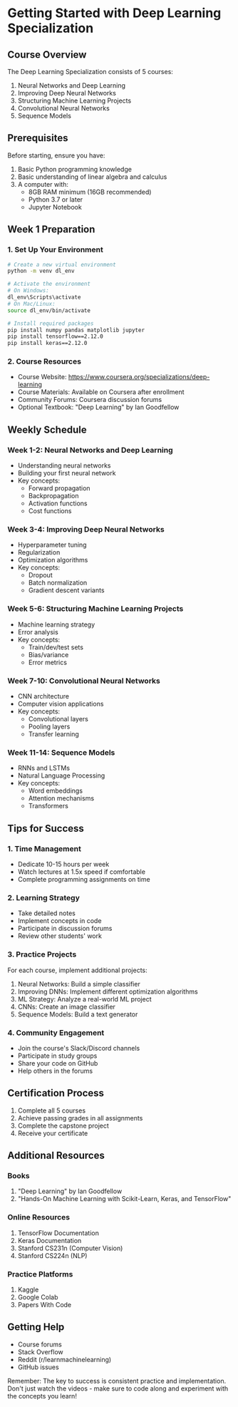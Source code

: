 # Getting Started with Deep Learning Specialization

## Course Overview
The Deep Learning Specialization consists of 5 courses:
1. Neural Networks and Deep Learning
2. Improving Deep Neural Networks
3. Structuring Machine Learning Projects
4. Convolutional Neural Networks
5. Sequence Models

## Prerequisites
Before starting, ensure you have:
1. Basic Python programming knowledge
2. Basic understanding of linear algebra and calculus
3. A computer with:
   - 8GB RAM minimum (16GB recommended)
   - Python 3.7 or later
   - Jupyter Notebook

## Week 1 Preparation

### 1. Set Up Your Environment
```bash
# Create a new virtual environment
python -m venv dl_env

# Activate the environment
# On Windows:
dl_env\Scripts\activate
# On Mac/Linux:
source dl_env/bin/activate

# Install required packages
pip install numpy pandas matplotlib jupyter
pip install tensorflow==2.12.0
pip install keras==2.12.0
```

### 2. Course Resources
- Course Website: https://www.coursera.org/specializations/deep-learning
- Course Materials: Available on Coursera after enrollment
- Community Forums: Coursera discussion forums
- Optional Textbook: "Deep Learning" by Ian Goodfellow

## Weekly Schedule

### Week 1-2: Neural Networks and Deep Learning
- Understanding neural networks
- Building your first neural network
- Key concepts:
  - Forward propagation
  - Backpropagation
  - Activation functions
  - Cost functions

### Week 3-4: Improving Deep Neural Networks
- Hyperparameter tuning
- Regularization
- Optimization algorithms
- Key concepts:
  - Dropout
  - Batch normalization
  - Gradient descent variants

### Week 5-6: Structuring Machine Learning Projects
- Machine learning strategy
- Error analysis
- Key concepts:
  - Train/dev/test sets
  - Bias/variance
  - Error metrics

### Week 7-10: Convolutional Neural Networks
- CNN architecture
- Computer vision applications
- Key concepts:
  - Convolutional layers
  - Pooling layers
  - Transfer learning

### Week 11-14: Sequence Models
- RNNs and LSTMs
- Natural Language Processing
- Key concepts:
  - Word embeddings
  - Attention mechanisms
  - Transformers

## Tips for Success

### 1. Time Management
- Dedicate 10-15 hours per week
- Watch lectures at 1.5x speed if comfortable
- Complete programming assignments on time

### 2. Learning Strategy
- Take detailed notes
- Implement concepts in code
- Participate in discussion forums
- Review other students' work

### 3. Practice Projects
For each course, implement additional projects:
1. Neural Networks: Build a simple classifier
2. Improving DNNs: Implement different optimization algorithms
3. ML Strategy: Analyze a real-world ML project
4. CNNs: Create an image classifier
5. Sequence Models: Build a text generator

### 4. Community Engagement
- Join the course's Slack/Discord channels
- Participate in study groups
- Share your code on GitHub
- Help others in the forums

## Certification Process
1. Complete all 5 courses
2. Achieve passing grades in all assignments
3. Complete the capstone project
4. Receive your certificate

## Additional Resources

### Books
1. "Deep Learning" by Ian Goodfellow
2. "Hands-On Machine Learning with Scikit-Learn, Keras, and TensorFlow"

### Online Resources
1. TensorFlow Documentation
2. Keras Documentation
3. Stanford CS231n (Computer Vision)
4. Stanford CS224n (NLP)

### Practice Platforms
1. Kaggle
2. Google Colab
3. Papers With Code

## Getting Help
- Course forums
- Stack Overflow
- Reddit (r/learnmachinelearning)
- GitHub issues

Remember: The key to success is consistent practice and implementation. Don't just watch the videos - make sure to code along and experiment with the concepts you learn! 
